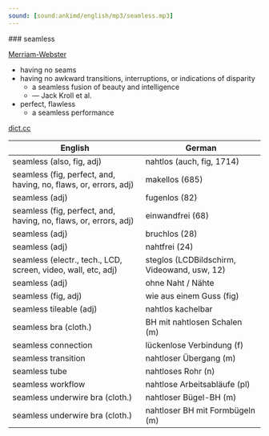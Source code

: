 ```yaml
---
sound: [sound:ankimd/english/mp3/seamless.mp3]
---
```


\### seamless

[Merriam-Webster](https://www.merriam-webster.com/dictionary/seamless)

- having no seams
- having no awkward transitions, interruptions, or indications of disparity
    - a seamless fusion of beauty and intelligence
    - — Jack Kroll et al.
- perfect, flawless
    - a seamless performance

[dict.cc](https://www.dict.cc/seamless)

| English        | German       |
| -------------- | ------------ |
| seamless (also, fig, adj) | nahtlos (auch, fig, 1714) |
| seamless (fig, perfect, and, having, no, flaws, or, errors, adj) | makellos (685) |
| seamless (adj) | fugenlos (82) |
| seamless (fig, perfect, and, having, no, flaws, or, errors, adj) | einwandfrei (68) |
| seamless (adj) | bruchlos (28) |
| seamless (adj) | nahtfrei (24) |
| seamless (electr., tech., LCD, screen, video, wall, etc, adj) | steglos (LCDBildschirm, Videowand, usw, 12) |
| seamless (adj) | ohne Naht / Nähte |
| seamless (fig, adj) | wie aus einem Guss (fig) |
| seamless tileable (adj) | nahtlos kachelbar |
| seamless bra (cloth.) | BH mit nahtlosen Schalen (m) |
| seamless connection | lückenlose Verbindung (f) |
| seamless transition | nahtloser Übergang (m) |
| seamless tube | nahtloses Rohr (n) |
| seamless workflow | nahtlose Arbeitsabläufe (pl) |
| seamless underwire bra (cloth.) | nahtloser Bügel-BH (m) |
| seamless underwire bra (cloth.) | nahtloser BH mit Formbügeln (m) |
